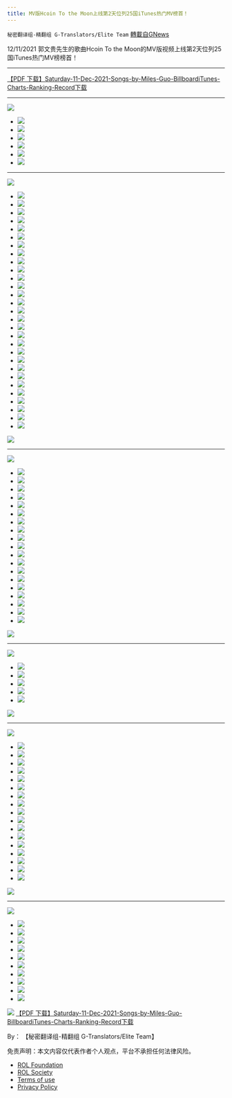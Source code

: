 ```yaml
---
title: MV版Hcoin To the Moon上线第2天位列25国iTunes热门MV榜首！
---
```

`秘密翻译组-精翻组 G-Translators/Elite Team` [轉載自GNews](https://gnews.org/zh-hans/1743729/)

12/11/2021 郭文贵先生的歌曲Hcoin To the Moon的MV版视频上线第2天位列25国iTunes热门MV榜榜首！

* * *

[【PDF 下载】Saturday-11-Dec-2021-Songs-by-Miles-Guo-BillboardiTunes-Charts-Ranking-Record](https://assets.gnews.org/wp-content/uploads/2021/12/【MViTunesBillboard】Saturday-11-Dec-2021-Songs-by-Miles-Guo-BillboardiTunes-Charts-Ranking-Record.pdf)[下载](https://assets.gnews.org/wp-content/uploads/2021/12/【MViTunesBillboard】Saturday-11-Dec-2021-Songs-by-Miles-Guo-BillboardiTunes-Charts-Ranking-Record.pdf)

* * *
![](https://assets.gnews.org/wp-content/uploads/2021/12/【MViTunesBillboard】Saturday-11-Dec-2021-Songs-by-Miles-Guo-BillboardiTunes-Charts-Ranking-Record_1.jpg)
- ![](https://assets.gnews.org/wp-content/uploads/2021/12/【MViTunesBillboard】Saturday-11-Dec-2021-Songs-by-Miles-Guo-BillboardiTunes-Charts-Ranking-Record_2.jpg)
- ![](https://assets.gnews.org/wp-content/uploads/2021/12/【MViTunesBillboard】Saturday-11-Dec-2021-Songs-by-Miles-Guo-BillboardiTunes-Charts-Ranking-Record_3.jpg)
- ![](https://assets.gnews.org/wp-content/uploads/2021/12/【MViTunesBillboard】Saturday-11-Dec-2021-Songs-by-Miles-Guo-BillboardiTunes-Charts-Ranking-Record_4.jpg)
- ![](https://assets.gnews.org/wp-content/uploads/2021/12/【MViTunesBillboard】Saturday-11-Dec-2021-Songs-by-Miles-Guo-BillboardiTunes-Charts-Ranking-Record_5.jpg)
- ![](https://assets.gnews.org/wp-content/uploads/2021/12/【MViTunesBillboard】Saturday-11-Dec-2021-Songs-by-Miles-Guo-BillboardiTunes-Charts-Ranking-Record_6.jpg)
- ![](https://assets.gnews.org/wp-content/uploads/2021/12/【MViTunesBillboard】Saturday-11-Dec-2021-Songs-by-Miles-Guo-BillboardiTunes-Charts-Ranking-Record_7.jpg)


* * *
![](https://assets.gnews.org/wp-content/uploads/2021/12/【MViTunesBillboard】Saturday-11-Dec-2021-Songs-by-Miles-Guo-BillboardiTunes-Charts-Ranking-Record_8.jpg)
- ![](https://assets.gnews.org/wp-content/uploads/2021/12/【MViTunesBillboard】Saturday-11-Dec-2021-Songs-by-Miles-Guo-BillboardiTunes-Charts-Ranking-Record_9.jpg)
- ![](https://assets.gnews.org/wp-content/uploads/2021/12/【MViTunesBillboard】Saturday-11-Dec-2021-Songs-by-Miles-Guo-BillboardiTunes-Charts-Ranking-Record_10.jpg)
- ![](https://assets.gnews.org/wp-content/uploads/2021/12/【MViTunesBillboard】Saturday-11-Dec-2021-Songs-by-Miles-Guo-BillboardiTunes-Charts-Ranking-Record_11.jpg)
- ![](https://assets.gnews.org/wp-content/uploads/2021/12/【MViTunesBillboard】Saturday-11-Dec-2021-Songs-by-Miles-Guo-BillboardiTunes-Charts-Ranking-Record_12.jpg)
- ![](https://assets.gnews.org/wp-content/uploads/2021/12/【MViTunesBillboard】Saturday-11-Dec-2021-Songs-by-Miles-Guo-BillboardiTunes-Charts-Ranking-Record_13.jpg)
- ![](https://assets.gnews.org/wp-content/uploads/2021/12/【MViTunesBillboard】Saturday-11-Dec-2021-Songs-by-Miles-Guo-BillboardiTunes-Charts-Ranking-Record_14.jpg)
- ![](https://assets.gnews.org/wp-content/uploads/2021/12/【MViTunesBillboard】Saturday-11-Dec-2021-Songs-by-Miles-Guo-BillboardiTunes-Charts-Ranking-Record_15.jpg)
- ![](https://assets.gnews.org/wp-content/uploads/2021/12/【MViTunesBillboard】Saturday-11-Dec-2021-Songs-by-Miles-Guo-BillboardiTunes-Charts-Ranking-Record_16.jpg)
- ![](https://assets.gnews.org/wp-content/uploads/2021/12/【MViTunesBillboard】Saturday-11-Dec-2021-Songs-by-Miles-Guo-BillboardiTunes-Charts-Ranking-Record_17.jpg)
- ![](https://assets.gnews.org/wp-content/uploads/2021/12/【MViTunesBillboard】Saturday-11-Dec-2021-Songs-by-Miles-Guo-BillboardiTunes-Charts-Ranking-Record_18.jpg)
- ![](https://assets.gnews.org/wp-content/uploads/2021/12/【MViTunesBillboard】Saturday-11-Dec-2021-Songs-by-Miles-Guo-BillboardiTunes-Charts-Ranking-Record_19.jpg)
- ![](https://assets.gnews.org/wp-content/uploads/2021/12/【MViTunesBillboard】Saturday-11-Dec-2021-Songs-by-Miles-Guo-BillboardiTunes-Charts-Ranking-Record_20.jpg)
- ![](https://assets.gnews.org/wp-content/uploads/2021/12/【MViTunesBillboard】Saturday-11-Dec-2021-Songs-by-Miles-Guo-BillboardiTunes-Charts-Ranking-Record_21.jpg)
- ![](https://assets.gnews.org/wp-content/uploads/2021/12/【MViTunesBillboard】Saturday-11-Dec-2021-Songs-by-Miles-Guo-BillboardiTunes-Charts-Ranking-Record_22.jpg)
- ![](https://assets.gnews.org/wp-content/uploads/2021/12/【MViTunesBillboard】Saturday-11-Dec-2021-Songs-by-Miles-Guo-BillboardiTunes-Charts-Ranking-Record_23.jpg)
- ![](https://assets.gnews.org/wp-content/uploads/2021/12/【MViTunesBillboard】Saturday-11-Dec-2021-Songs-by-Miles-Guo-BillboardiTunes-Charts-Ranking-Record_24.jpg)
- ![](https://assets.gnews.org/wp-content/uploads/2021/12/【MViTunesBillboard】Saturday-11-Dec-2021-Songs-by-Miles-Guo-BillboardiTunes-Charts-Ranking-Record_26.jpg)
- ![](https://assets.gnews.org/wp-content/uploads/2021/12/【MViTunesBillboard】Saturday-11-Dec-2021-Songs-by-Miles-Guo-BillboardiTunes-Charts-Ranking-Record_27.jpg)
- ![](https://assets.gnews.org/wp-content/uploads/2021/12/【MViTunesBillboard】Saturday-11-Dec-2021-Songs-by-Miles-Guo-BillboardiTunes-Charts-Ranking-Record_28.jpg)
- ![](https://assets.gnews.org/wp-content/uploads/2021/12/【MViTunesBillboard】Saturday-11-Dec-2021-Songs-by-Miles-Guo-BillboardiTunes-Charts-Ranking-Record_29.jpg)
- ![](https://assets.gnews.org/wp-content/uploads/2021/12/【MViTunesBillboard】Saturday-11-Dec-2021-Songs-by-Miles-Guo-BillboardiTunes-Charts-Ranking-Record_30.jpg)
- ![](https://assets.gnews.org/wp-content/uploads/2021/12/【MViTunesBillboard】Saturday-11-Dec-2021-Songs-by-Miles-Guo-BillboardiTunes-Charts-Ranking-Record_33.jpg)
- ![](https://assets.gnews.org/wp-content/uploads/2021/12/【MViTunesBillboard】Saturday-11-Dec-2021-Songs-by-Miles-Guo-BillboardiTunes-Charts-Ranking-Record_34.jpg)
- ![](https://assets.gnews.org/wp-content/uploads/2021/12/【MViTunesBillboard】Saturday-11-Dec-2021-Songs-by-Miles-Guo-BillboardiTunes-Charts-Ranking-Record_35.jpg)
- ![](https://assets.gnews.org/wp-content/uploads/2021/12/【MViTunesBillboard】Saturday-11-Dec-2021-Songs-by-Miles-Guo-BillboardiTunes-Charts-Ranking-Record_36.jpg)
- ![](https://assets.gnews.org/wp-content/uploads/2021/12/【MViTunesBillboard】Saturday-11-Dec-2021-Songs-by-Miles-Guo-BillboardiTunes-Charts-Ranking-Record_37.jpg)
- ![](https://assets.gnews.org/wp-content/uploads/2021/12/【MViTunesBillboard】Saturday-11-Dec-2021-Songs-by-Miles-Guo-BillboardiTunes-Charts-Ranking-Record_38.jpg)
- ![](https://assets.gnews.org/wp-content/uploads/2021/12/【MViTunesBillboard】Saturday-11-Dec-2021-Songs-by-Miles-Guo-BillboardiTunes-Charts-Ranking-Record_39.jpg)
- ![](https://assets.gnews.org/wp-content/uploads/2021/12/【MViTunesBillboard】Saturday-11-Dec-2021-Songs-by-Miles-Guo-BillboardiTunes-Charts-Ranking-Record_40.jpg)

![](https://assets.gnews.org/wp-content/uploads/2021/12/【MViTunesBillboard】Saturday-11-Dec-2021-Songs-by-Miles-Guo-BillboardiTunes-Charts-Ranking-Record_41.jpg)
* * *
![](https://assets.gnews.org/wp-content/uploads/2021/12/【MViTunesBillboard】Saturday-11-Dec-2021-Songs-by-Miles-Guo-BillboardiTunes-Charts-Ranking-Record_42.jpg)
- ![](https://assets.gnews.org/wp-content/uploads/2021/12/【MViTunesBillboard】Saturday-11-Dec-2021-Songs-by-Miles-Guo-BillboardiTunes-Charts-Ranking-Record_43.jpg)
- ![](https://assets.gnews.org/wp-content/uploads/2021/12/【MViTunesBillboard】Saturday-11-Dec-2021-Songs-by-Miles-Guo-BillboardiTunes-Charts-Ranking-Record_44.jpg)
- ![](https://assets.gnews.org/wp-content/uploads/2021/12/【MViTunesBillboard】Saturday-11-Dec-2021-Songs-by-Miles-Guo-BillboardiTunes-Charts-Ranking-Record_45.jpg)
- ![](https://assets.gnews.org/wp-content/uploads/2021/12/【MViTunesBillboard】Saturday-11-Dec-2021-Songs-by-Miles-Guo-BillboardiTunes-Charts-Ranking-Record_46.jpg)
- ![](https://assets.gnews.org/wp-content/uploads/2021/12/【MViTunesBillboard】Saturday-11-Dec-2021-Songs-by-Miles-Guo-BillboardiTunes-Charts-Ranking-Record_47.jpg)
- ![](https://assets.gnews.org/wp-content/uploads/2021/12/【MViTunesBillboard】Saturday-11-Dec-2021-Songs-by-Miles-Guo-BillboardiTunes-Charts-Ranking-Record_48.jpg)
- ![](https://assets.gnews.org/wp-content/uploads/2021/12/【MViTunesBillboard】Saturday-11-Dec-2021-Songs-by-Miles-Guo-BillboardiTunes-Charts-Ranking-Record_49.jpg)
- ![](https://assets.gnews.org/wp-content/uploads/2021/12/【MViTunesBillboard】Saturday-11-Dec-2021-Songs-by-Miles-Guo-BillboardiTunes-Charts-Ranking-Record_50.jpg)
- ![](https://assets.gnews.org/wp-content/uploads/2021/12/【MViTunesBillboard】Saturday-11-Dec-2021-Songs-by-Miles-Guo-BillboardiTunes-Charts-Ranking-Record_51.jpg)
- ![](https://assets.gnews.org/wp-content/uploads/2021/12/【MViTunesBillboard】Saturday-11-Dec-2021-Songs-by-Miles-Guo-BillboardiTunes-Charts-Ranking-Record_52.jpg)
- ![](https://assets.gnews.org/wp-content/uploads/2021/12/【MViTunesBillboard】Saturday-11-Dec-2021-Songs-by-Miles-Guo-BillboardiTunes-Charts-Ranking-Record_53.jpg)
- ![](https://assets.gnews.org/wp-content/uploads/2021/12/【MViTunesBillboard】Saturday-11-Dec-2021-Songs-by-Miles-Guo-BillboardiTunes-Charts-Ranking-Record_54.jpg)
- ![](https://assets.gnews.org/wp-content/uploads/2021/12/【MViTunesBillboard】Saturday-11-Dec-2021-Songs-by-Miles-Guo-BillboardiTunes-Charts-Ranking-Record_55.jpg)
- ![](https://assets.gnews.org/wp-content/uploads/2021/12/【MViTunesBillboard】Saturday-11-Dec-2021-Songs-by-Miles-Guo-BillboardiTunes-Charts-Ranking-Record_56.jpg)
- ![](https://assets.gnews.org/wp-content/uploads/2021/12/【MViTunesBillboard】Saturday-11-Dec-2021-Songs-by-Miles-Guo-BillboardiTunes-Charts-Ranking-Record_57.jpg)
- ![](https://assets.gnews.org/wp-content/uploads/2021/12/【MViTunesBillboard】Saturday-11-Dec-2021-Songs-by-Miles-Guo-BillboardiTunes-Charts-Ranking-Record_59.jpg)
- ![](https://assets.gnews.org/wp-content/uploads/2021/12/【MViTunesBillboard】Saturday-11-Dec-2021-Songs-by-Miles-Guo-BillboardiTunes-Charts-Ranking-Record_60.jpg)
- ![](https://assets.gnews.org/wp-content/uploads/2021/12/【MViTunesBillboard】Saturday-11-Dec-2021-Songs-by-Miles-Guo-BillboardiTunes-Charts-Ranking-Record_61.jpg)
- ![](https://assets.gnews.org/wp-content/uploads/2021/12/【MViTunesBillboard】Saturday-11-Dec-2021-Songs-by-Miles-Guo-BillboardiTunes-Charts-Ranking-Record_62.jpg)

![](https://assets.gnews.org/wp-content/uploads/2021/12/【MViTunesBillboard】Saturday-11-Dec-2021-Songs-by-Miles-Guo-BillboardiTunes-Charts-Ranking-Record_63.jpg)
* * *
![](https://assets.gnews.org/wp-content/uploads/2021/12/【MViTunesBillboard】Saturday-11-Dec-2021-Songs-by-Miles-Guo-BillboardiTunes-Charts-Ranking-Record_64.jpg)
- ![](https://assets.gnews.org/wp-content/uploads/2021/12/【MViTunesBillboard】Saturday-11-Dec-2021-Songs-by-Miles-Guo-BillboardiTunes-Charts-Ranking-Record_65.jpg)
- ![](https://assets.gnews.org/wp-content/uploads/2021/12/【MViTunesBillboard】Saturday-11-Dec-2021-Songs-by-Miles-Guo-BillboardiTunes-Charts-Ranking-Record_66.jpg)
- ![](https://assets.gnews.org/wp-content/uploads/2021/12/【MViTunesBillboard】Saturday-11-Dec-2021-Songs-by-Miles-Guo-BillboardiTunes-Charts-Ranking-Record_67.jpg)
- ![](https://assets.gnews.org/wp-content/uploads/2021/12/【MViTunesBillboard】Saturday-11-Dec-2021-Songs-by-Miles-Guo-BillboardiTunes-Charts-Ranking-Record_70.jpg)
- ![](https://assets.gnews.org/wp-content/uploads/2021/12/【MViTunesBillboard】Saturday-11-Dec-2021-Songs-by-Miles-Guo-BillboardiTunes-Charts-Ranking-Record_72.jpg)

![](https://assets.gnews.org/wp-content/uploads/2021/12/【MViTunesBillboard】Saturday-11-Dec-2021-Songs-by-Miles-Guo-BillboardiTunes-Charts-Ranking-Record_75.jpg)
* * *
![](https://assets.gnews.org/wp-content/uploads/2021/12/【MViTunesBillboard】Saturday-11-Dec-2021-Songs-by-Miles-Guo-BillboardiTunes-Charts-Ranking-Record_76-1.jpg)
- ![](https://assets.gnews.org/wp-content/uploads/2021/12/【MViTunesBillboard】Saturday-11-Dec-2021-Songs-by-Miles-Guo-BillboardiTunes-Charts-Ranking-Record_77.jpg)
- ![](https://assets.gnews.org/wp-content/uploads/2021/12/【MViTunesBillboard】Saturday-11-Dec-2021-Songs-by-Miles-Guo-BillboardiTunes-Charts-Ranking-Record_78.jpg)
- ![](https://assets.gnews.org/wp-content/uploads/2021/12/【MViTunesBillboard】Saturday-11-Dec-2021-Songs-by-Miles-Guo-BillboardiTunes-Charts-Ranking-Record_79.jpg)
- ![](https://assets.gnews.org/wp-content/uploads/2021/12/【MViTunesBillboard】Saturday-11-Dec-2021-Songs-by-Miles-Guo-BillboardiTunes-Charts-Ranking-Record_80.jpg)
- ![](https://assets.gnews.org/wp-content/uploads/2021/12/【MViTunesBillboard】Saturday-11-Dec-2021-Songs-by-Miles-Guo-BillboardiTunes-Charts-Ranking-Record_81.jpg)
- ![](https://assets.gnews.org/wp-content/uploads/2021/12/【MViTunesBillboard】Saturday-11-Dec-2021-Songs-by-Miles-Guo-BillboardiTunes-Charts-Ranking-Record_82.jpg)
- ![](https://assets.gnews.org/wp-content/uploads/2021/12/【MViTunesBillboard】Saturday-11-Dec-2021-Songs-by-Miles-Guo-BillboardiTunes-Charts-Ranking-Record_83.jpg)
- ![](https://assets.gnews.org/wp-content/uploads/2021/12/【MViTunesBillboard】Saturday-11-Dec-2021-Songs-by-Miles-Guo-BillboardiTunes-Charts-Ranking-Record_84.jpg)
- ![](https://assets.gnews.org/wp-content/uploads/2021/12/【MViTunesBillboard】Saturday-11-Dec-2021-Songs-by-Miles-Guo-BillboardiTunes-Charts-Ranking-Record_85.jpg)
- ![](https://assets.gnews.org/wp-content/uploads/2021/12/【MViTunesBillboard】Saturday-11-Dec-2021-Songs-by-Miles-Guo-BillboardiTunes-Charts-Ranking-Record_86.jpg)
- ![](https://assets.gnews.org/wp-content/uploads/2021/12/【MViTunesBillboard】Saturday-11-Dec-2021-Songs-by-Miles-Guo-BillboardiTunes-Charts-Ranking-Record_87.jpg)
- ![](https://assets.gnews.org/wp-content/uploads/2021/12/【MViTunesBillboard】Saturday-11-Dec-2021-Songs-by-Miles-Guo-BillboardiTunes-Charts-Ranking-Record_88.jpg)
- ![](https://assets.gnews.org/wp-content/uploads/2021/12/【MViTunesBillboard】Saturday-11-Dec-2021-Songs-by-Miles-Guo-BillboardiTunes-Charts-Ranking-Record_89.jpg)
- ![](https://assets.gnews.org/wp-content/uploads/2021/12/【MViTunesBillboard】Saturday-11-Dec-2021-Songs-by-Miles-Guo-BillboardiTunes-Charts-Ranking-Record_90.jpg)
- ![](https://assets.gnews.org/wp-content/uploads/2021/12/【MViTunesBillboard】Saturday-11-Dec-2021-Songs-by-Miles-Guo-BillboardiTunes-Charts-Ranking-Record_91.jpg)
- ![](https://assets.gnews.org/wp-content/uploads/2021/12/【MViTunesBillboard】Saturday-11-Dec-2021-Songs-by-Miles-Guo-BillboardiTunes-Charts-Ranking-Record_92.jpg)
- ![](https://assets.gnews.org/wp-content/uploads/2021/12/【MViTunesBillboard】Saturday-11-Dec-2021-Songs-by-Miles-Guo-BillboardiTunes-Charts-Ranking-Record_93.jpg)

![](https://assets.gnews.org/wp-content/uploads/2021/12/【MViTunesBillboard】Saturday-11-Dec-2021-Songs-by-Miles-Guo-BillboardiTunes-Charts-Ranking-Record_94.jpg)
* * *
![](https://assets.gnews.org/wp-content/uploads/2021/12/【MViTunesBillboard】Saturday-11-Dec-2021-Songs-by-Miles-Guo-BillboardiTunes-Charts-Ranking-Record_95.jpg)
- ![](https://assets.gnews.org/wp-content/uploads/2021/12/【MViTunesBillboard】Saturday-11-Dec-2021-Songs-by-Miles-Guo-BillboardiTunes-Charts-Ranking-Record_96.jpg)
- ![](https://assets.gnews.org/wp-content/uploads/2021/12/【MViTunesBillboard】Saturday-11-Dec-2021-Songs-by-Miles-Guo-BillboardiTunes-Charts-Ranking-Record_97.jpg)
- ![](https://assets.gnews.org/wp-content/uploads/2021/12/【MViTunesBillboard】Saturday-11-Dec-2021-Songs-by-Miles-Guo-BillboardiTunes-Charts-Ranking-Record_98.jpg)
- ![](https://assets.gnews.org/wp-content/uploads/2021/12/【MViTunesBillboard】Saturday-11-Dec-2021-Songs-by-Miles-Guo-BillboardiTunes-Charts-Ranking-Record_99.jpg)
- ![](https://assets.gnews.org/wp-content/uploads/2021/12/【MViTunesBillboard】Saturday-11-Dec-2021-Songs-by-Miles-Guo-BillboardiTunes-Charts-Ranking-Record_100.jpg)
- ![](https://assets.gnews.org/wp-content/uploads/2021/12/【MViTunesBillboard】Saturday-11-Dec-2021-Songs-by-Miles-Guo-BillboardiTunes-Charts-Ranking-Record_101.jpg)
- ![](https://assets.gnews.org/wp-content/uploads/2021/12/【MViTunesBillboard】Saturday-11-Dec-2021-Songs-by-Miles-Guo-BillboardiTunes-Charts-Ranking-Record_103.jpg)
- ![](https://assets.gnews.org/wp-content/uploads/2021/12/【MViTunesBillboard】Saturday-11-Dec-2021-Songs-by-Miles-Guo-BillboardiTunes-Charts-Ranking-Record_104.jpg)
- ![](https://assets.gnews.org/wp-content/uploads/2021/12/【MViTunesBillboard】Saturday-11-Dec-2021-Songs-by-Miles-Guo-BillboardiTunes-Charts-Ranking-Record_105.jpg)
- ![](https://assets.gnews.org/wp-content/uploads/2021/12/【MViTunesBillboard】Saturday-11-Dec-2021-Songs-by-Miles-Guo-BillboardiTunes-Charts-Ranking-Record_107.jpg)

![](https://assets.gnews.org/wp-content/uploads/2021/12/【MViTunesBillboard】Saturday-11-Dec-2021-Songs-by-Miles-Guo-BillboardiTunes-Charts-Ranking-Record_108.jpg)
[【PDF 下载】Saturday-11-Dec-2021-Songs-by-Miles-Guo-BillboardiTunes-Charts-Ranking-Record](https://assets.gnews.org/wp-content/uploads/2021/12/【MViTunesBillboard】Saturday-11-Dec-2021-Songs-by-Miles-Guo-BillboardiTunes-Charts-Ranking-Record.pdf)[下载](https://assets.gnews.org/wp-content/uploads/2021/12/【MViTunesBillboard】Saturday-11-Dec-2021-Songs-by-Miles-Guo-BillboardiTunes-Charts-Ranking-Record.pdf)

By： 【秘密翻译组-精翻组 G-Translators/Elite Team】

 

免责声明：本文内容仅代表作者个人观点，平台不承担任何法律风险。

- [ROL Foundation](https://rolfoundation.org/)
- [ROL Society](https://rolsociety.org/)
- [Terms of use](https://gnews.org/terms-of-use-3/)
- [Privacy Policy](https://gnews.org/privacy-policy/)
